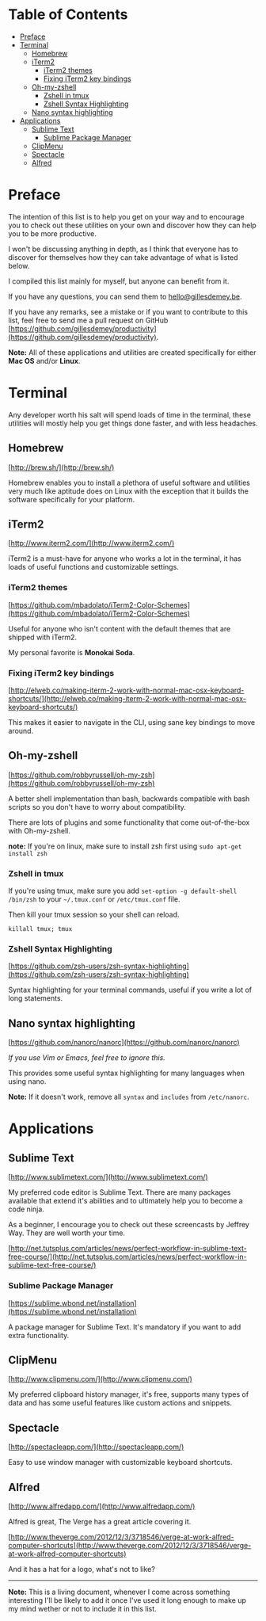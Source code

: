 # Table of Contents
* [Preface](#preface)
* [Terminal](#terminal)
  * [Homebrew](#homebrew)
  * [iTerm2](#iterm2)
	* [iTerm2 themes](#iterm2-themes)
	* [Fixing iTerm2 key bindings](#iterm2-keybindings)
  * [Oh-my-zshell](#oh-my-zshell)
	* [Zshell in tmux](#zshell-tmux)
	* [Zshell Syntax Highlighting](#zshell-syntax)
  * [Nano syntax highlighting](#nano-syntax)
* [Applications](#applications)
	* [Sublime Text](#sublime-text)
		* [Sublime Package Manager](#sublime-package-manager)
	* [ClipMenu](#clipmenu)
	* [Spectacle](#spectacle)
	* [Alfred](#alfred)
	
# Preface<a name="preface"></a>

The intention of this list is to help you get on your way and to encourage you to check out these utilities on your own and discover how they can help you to be more productive. 

I won't be discussing anything in depth, as I think that everyone has to discover for themselves how they can take advantage of what is listed below.

I compiled this list mainly for myself, but anyone can benefit from it.

If you have any questions, you can send them to [hello@gillesdemey.be](mailto:hello@gillesdemey.be).

If you have any remarks, see a mistake or if you want to contribute to this list, feel free to send me a pull request on GitHub [https://github.com/gillesdemey/productivity](https://github.com/gillesdemey/productivity).

**Note:** All of these applications and utilities are created specifically for either **Mac OS** and/or **Linux**.

# Terminal<a name="terminal"></a>

Any developer worth his salt will spend loads of time in the terminal, these utilities will mostly help you get things done faster, and with less headaches.

## Homebrew<a name="homebrew"></a>
[http://brew.sh/](http://brew.sh/)

Homebrew enables you to install a plethora of useful software and utilities very much like aptitude does on Linux with the exception that it builds the software specifically for your platform.

## iTerm2<a name="iterm2"></a>
[http://www.iterm2.com/](http://www.iterm2.com/)

iTerm2 is a must-have for anyone who works a lot in the terminal, it has loads of useful functions and customizable settings.

### iTerm2 themes<a name="iterm2-themes"></a>
[https://github.com/mbadolato/iTerm2-Color-Schemes](https://github.com/mbadolato/iTerm2-Color-Schemes)

Useful for anyone who isn't content with the default themes that are shipped with iTerm2.

My personal favorite is **Monokai Soda**.

### Fixing iTerm2 key bindings<a name="iterm2-keybindings"></a>
[http://elweb.co/making-iterm-2-work-with-normal-mac-osx-keyboard-shortcuts/](http://elweb.co/making-iterm-2-work-with-normal-mac-osx-keyboard-shortcuts/)

This makes it easier to navigate in the CLI, using sane key bindings to move around.

## Oh-my-zshell<a name="oh-my-zshell"></a>
[https://github.com/robbyrussell/oh-my-zsh](https://github.com/robbyrussell/oh-my-zsh)

A better shell implementation than bash, backwards compatible with bash scripts so you don't have to worry about compatibility. 

There are lots of plugins and some functionality that come out-of-the-box with Oh-my-zshell.

**note:** If you're on linux, make sure to install zsh first using `sudo apt-get install zsh`

### Zshell in tmux<a name="zshell-tmux"></a>

If you're using tmux, make sure you add `set-option -g default-shell /bin/zsh` to your `~/.tmux.conf` or `/etc/tmux.conf` file.

Then kill your tmux session so your shell can reload.

`killall tmux; tmux`

### Zshell Syntax Highlighting<a name="zshell-syntax"></a>
[https://github.com/zsh-users/zsh-syntax-highlighting](https://github.com/zsh-users/zsh-syntax-highlighting)

Syntax highlighting for your terminal commands, useful if you write a lot of long statements.

## Nano syntax highlighting<a name="nano-syntax"></a>
[https://github.com/nanorc/nanorc](https://github.com/nanorc/nanorc)

*If you use Vim or Emacs, feel free to ignore this.*

This provides some useful syntax highlighting for many languages when using nano.

**Note:** If it doesn't work, remove all `syntax` and `includes` from `/etc/nanorc`.

# Applications<a name="application"></a>

## Sublime Text<a name="sublime-text"></a>
[http://www.sublimetext.com/](http://www.sublimetext.com/)

My preferred code editor is Sublime Text. There are many packages available that extend it's abilities and to ultimately help you to become a code ninja.

As a beginner, I encourage you to check out these screencasts by Jeffrey Way. They are well worth your time.

[http://net.tutsplus.com/articles/news/perfect-workflow-in-sublime-text-free-course/](http://net.tutsplus.com/articles/news/perfect-workflow-in-sublime-text-free-course/)

### Sublime Package Manager<a name="sublime-package-manager"></a>
[https://sublime.wbond.net/installation](https://sublime.wbond.net/installation)

A package manager for Sublime Text. It's mandatory if you want to add extra functionality.

## ClipMenu<a name="clipmenu"></a>
[http://www.clipmenu.com/](http://www.clipmenu.com/)

My preferred clipboard history manager, it's free, supports many types of data and has some useful features like custom actions and snippets.

## Spectacle<a name="spectacle"></a>
[http://spectacleapp.com/](http://spectacleapp.com/)

Easy to use window manager with customizable keyboard shortcuts.

## Alfred<a name="alfred"></a>
[http://www.alfredapp.com/](http://www.alfredapp.com/)

Alfred is great, The Verge has a great article covering it.

[http://www.theverge.com/2012/12/3/3718546/verge-at-work-alfred-computer-shortcuts](http://www.theverge.com/2012/12/3/3718546/verge-at-work-alfred-computer-shortcuts)

And it has a hat for a logo, what's not to like?

---

**Note:** This is a living document, whenever I come across something interesting I'll be likely to add it once I've used it long enough to make up my mind wether or not to include it in this list.
